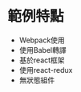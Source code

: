 <h1>
  範例特點
</h1>

  <ul>
    <li>
        Webpack使用
    </li>
    <li>
        使用Babel轉譯
    </li>
    <li>
        基於react框架
    </li>
    <li>
        使用react-redux
    </li>
    <li>
        無狀態組件
    </li>
  </ul>
